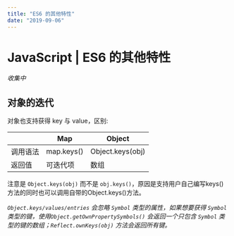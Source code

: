 ```yaml
---
title: "ES6 的其他特性"
date: "2019-09-06"
---
```


# JavaScript | ES6 的其他特性

*收集中*

## 对象的迭代

对象也支持获得 key 与 value，区别:

|          | Map        | Object           |
| -------- | ---------- | ---------------- |
| 调用语法 | map.keys() | Object.keys(obj) |
| 返回值   | 可迭代项   | 数组             |

注意是 `Object.keys(obj)` 而不是 `obj.keys()`，原因是支持用户自己编写keys()方法的同时也可以调用自带的Object.keys()方法。

*`Object.keys/values/entries` 会忽略 `Symbol` 类型的属性，如果想要获得 `Symbol` 类型的键，使用`Object.getOwnPropertySymbols()` 会返回一个只包含 `Symbol` 类型的键的数组；`Reflect.ownKeys(obj)` 方法会返回所有键。*

<br>
